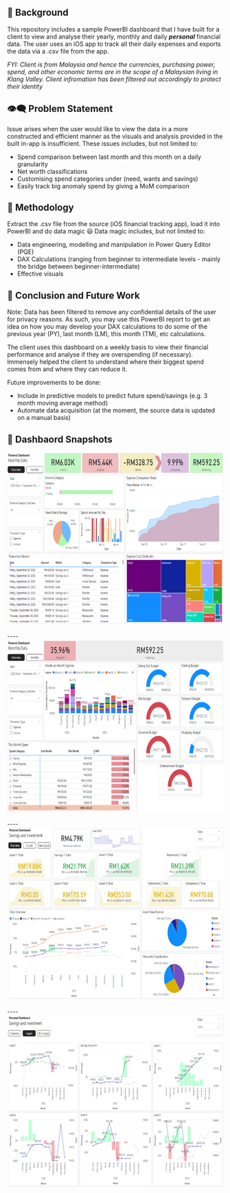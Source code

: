 ## :thought_balloon: Background
This repository includes a sample PowerBI dashboard that I have built for a client to view and analyse their yearly, monthly and daily ***personal*** financial data. The user uses an iOS app to track all their daily expenses and exports the data via a .csv file from the app.

_FYI: Client is from Malaysia and hence the currencies, purchasing power, spend, and other economic terms are in the scope of a Malaysian living in Klang Valley. Client infromation has been filtered out accordingly to protect their identity_ 

## :eye_speech_bubble: Problem Statement
Issue arises when the user would like to view the data in a more constructed and efficient manner as the visuals and analysis provided in the built in-app is insufficient. These issues includes, but not limited to:
* Spend comparison between last month and this month on a daily granularity
* Net worth classifications
* Customising spend categories under (need, wants and savings)
* Easily track big anomaly spend by giving a MoM comparison

## :dizzy: Methodology
Extract the .csv file from the source (iOS financial tracking app), load it into PowerBI and do data magic :smiley:
Data magic includes, but not limited to:
* Data engineering, modelling and manipulation in Power Query Editor (PQE)
* DAX Calculations (ranging from beginner to intermediate levels - mainly the bridge between beginner-intermediate)
* Effective visuals

## :100: Conclusion and Future Work
Note: Data has been filtered to remove any confidential details of the user for privacy reasons. As such, you may use this PowerBI report to get an idea on how you may develop your DAX calculations to do some of the previous year (PY), last month (LM), this month (TM), etc calculations.

The client uses this dashboard on a weekly basis to view their financial performance and analyse if they are overspending (if necessary). Immensely helped the client to understand where their biggest spend comes from and where they can reduce it. 

Future improvements to be done:
* Include in predictive models to predict future spend/savings (e.g. 3 month moving average method)
* Automate data acquisition (at the moment, the source data is updated on a manual basis)

## :robot: Dashbaord Snapshots
<div>
  <kbd>
    <img src="https://github.com/soyaenthusiast/financial-viz-my/blob/main/sample/sample1.png" title="Monthly Overview" alt="Monthly Overview" width="750" height="400"/>&nbsp;
  </kbd>
</div>
----
<div>
  <kbd>
    <img src="https://github.com/soyaenthusiast/financial-viz-my/blob/main/sample/sample2.png" title="Overview" alt="Overview" width="750" height="400"/>&nbsp;
  </kbd>
</div>
----
<div>
  <kbd>
  <img src="https://github.com/soyaenthusiast/financial-viz-my/blob/main/sample/sample3.png" title="Portfolio" alt="Portfolio" width="750" height="400"/>&nbsp;
  </kbd>
</div>
----
<div>
<kbd>
  <img src="https://github.com/soyaenthusiast/financial-viz-my/blob/main/sample/sample4.png" title="Granular" alt="Granular" width="750" height="400"/>&nbsp;
</kbd>
</div>
